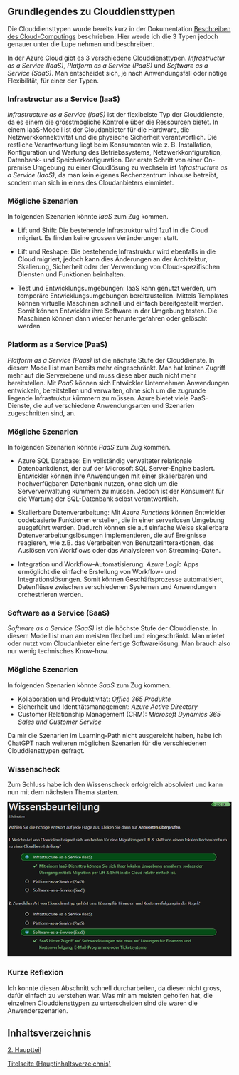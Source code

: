 ## Grundlegendes zu Clouddiensttypen

Die Clouddiensttypen wurde bereits kurz in der Dokumentation [Beschreiben des Cloud-Computings](./Beschreiben_des_Cloud_Computings.md#Shared-Responsibility-Modells) beschrieben. Hier werde ich die 3 Typen jedoch genauer unter die Lupe nehmen und beschreiben.

In der Azure Cloud gibt es 3 verschiedene Clouddiensttypen. *Infrastructur as a Service (IaaS)*, *Platform as a Service (PaaS)* und *Software as a Service (SaaS)*. Man entscheidet sich, je nach Anwendungsfall oder nötige Flexibilität, für einer der Typen.

### Infrastructur as a Service (IaaS)

*Infrastructure as a Service (IaaS)* ist der flexibelste Typ der Clouddienste, da es einem die grösstmögliche Kontrolle über die Ressourcen bietet. In einem IaaS-Modell ist der Cloudanbieter für die Hardware, die Netzwerkkonnektivität und die physische Sicherheit verantwortlich. Die restliche Verantwortung liegt beim Konsumenten wie z. B. Installation, Konfiguration und Wartung des Betriebssystems, Netzwerkkonfiguration, Datenbank- und Speicherkonfiguration. Der erste Schritt von einer On-premise Umgebung zu einer Cloudlösung zu wechseln ist *Infrastructure as a Service (IaaS)*, da man kein eigenes Rechenzentrum inhouse betreibt, sondern man sich in eines des Cloudanbieters einmietet.

### Mögliche Szenarien

In folgenden Szenarien könnte *IaaS* zum Zug kommen.

- Lift und Shift: Die bestehende Infrastruktur wird 1zu1 in die Cloud migriert. Es finden keine grossen Veränderungen statt. 

- Lift und Reshape: Die bestehende Infrastruktur wird ebenfalls in die Cloud migriert, jedoch kann dies Änderungen an der Architektur, Skalierung, Sicherheit oder der Verwendung von Cloud-spezifischen Diensten und Funktionen beinhalten.

- Test und Entwicklungsumgebungen: IaaS kann genutzt werden, um temporäre Entwicklungsumgebungen bereitzustellen. Mittels Templates können virtuelle Maschinen schnell und einfach bereitgestellt werden. Somit können Entwickler ihre Software in der Umgebung testen. Die Maschinen können dann wieder heruntergefahren oder gelöscht werden.

### Platform as a Service (PaaS)

*Platform as a Service (Paas)* ist die nächste Stufe der Clouddienste. In diesem Modell ist man bereits mehr eingeschränkt. Man hat keinen Zugriff mehr auf die Serverebene und muss diese aber auch nicht mehr bereitstellen. Mit *PaaS* können sich Entwickler Unternehmen Anwendungen entwickeln, bereitstellen und verwalten, ohne sich um die zugrunde liegende Infrastruktur kümmern zu müssen. Azure bietet viele PaaS-Dienste, die auf verschiedene Anwendungsarten und Szenarien zugeschnitten sind, an.

### Mögliche Szenarien

In folgenden Szenarien könnte *PaaS* zum Zug kommen.

- Azure SQL Database: Ein vollständig verwalteter relationale Datenbankdienst, der auf der Microsoft SQL Server-Engine basiert. Entwickler können ihre Anwendungen mit einer skalierbaren und hochverfügbaren Datenbank nutzen, ohne sich um die Serververwaltung kümmern zu müssen. Jedoch ist der Konsument für die Wartung der SQL-Datenbank selbst verantwortlich.

- Skalierbare Datenverarbeitung: Mit *Azure Functions* können Entwickler codebasierte Funktionen erstellen, die in einer serverlosen Umgebung ausgeführt werden. Dadurch können sie auf einfache Weise skalierbare Datenverarbeitungslösungen implementieren, die auf Ereignisse reagieren, wie z.B. das Verarbeiten von Benutzerinteraktionen, das Auslösen von Workflows oder das Analysieren von Streaming-Daten.

- Integration und Workflow-Automatisierung: *Azure Logic* Apps ermöglicht die einfache Erstellung von Workflow- und Integrationslösungen. Somit können Geschäftsprozesse automatisiert, Datenflüsse zwischen verschiedenen Systemen und Anwendungen orchestrieren werden.

### Software as a Service (SaaS)

*Software as a Service (SaaS)* ist die höchste Stufe der Clouddienste. In diesem Modell ist man am meisten flexibel und eingeschränkt. Man mietet oder nutzt vom Cloudanbieter eine fertige Softwarelösung. Man brauch also nur wenig technisches Know-how.

### Mögliche Szenarien

In folgenden Szenarien könnte *SaaS* zum Zug kommen.

- Kollaboration und Produktivität: *Office 365 Produkte*
- Sicherheit und Identitätsmanagement: *Azure Active Directory*
- Customer Relationship Management (CRM): *Microsoft Dynamics 365 Sales und Customer Service*

Da mir die Szenarien im Learning-Path nicht ausgereicht haben, habe ich ChatGPT nach weiteren möglichen Szenarien für die verschiedenen Clouddiensttypen gefragt.

### Wissenscheck

Zum Schluss habe ich den Wissenscheck erfolgreich absolviert und kann nun mit dem nächsten Thema starten.

![4. Wissensbeurteilung](../ressources/Wissensbeuurteilung_Clouddiensttypen.png)

### Kurze Reflexion

Ich konnte diesen Abschnitt schnell durcharbeiten, da dieser nicht gross, dafür einfach zu verstehen war. Was mir am meisten geholfen hat, die einzelnen Clouddiensttypen zu unterscheiden sind die waren die Anwenderszenarien.

## Inhaltsverzeichnis


[2. Hauptteil](./README.md)

[Titelseite (Hauptinhaltsverzeichnis)](../README.md)
